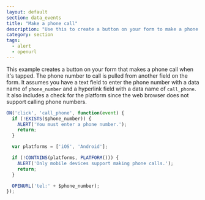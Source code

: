 ```yaml
---
layout: default
section: data_events
title: "Make a phone call"
description: "Use this to create a button on your form to make a phone call to a phone number entered in a text field."
category: section
tags:
  - alert
  - openurl
---
```


This example creates a button on your form that makes a phone call when it's tapped. The phone number to call is pulled from another field on the form. It assumes you have a text field to enter the phone number with a data name of `phone_number` and a hyperlink field with a data name of `call_phone`. It also includes a check for the platform since the web browser does not support calling phone numbers.

```js
ON('click', 'call_phone', function(event) {
  if (!EXISTS($phone_number)) {
    ALERT('You must enter a phone number.');
    return;
  }

  var platforms = ['iOS', 'Android'];

  if (!CONTAINS(platforms, PLATFORM())) {
    ALERT('Only mobile devices support making phone calls.');
    return;
  }

  OPENURL('tel:' + $phone_number);
});
```
